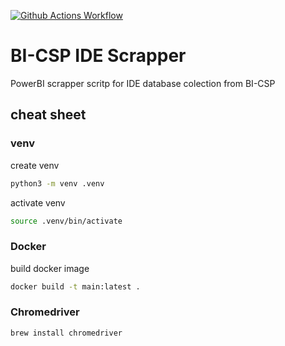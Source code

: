 [![Github Actions Workflow](https://github.com/DiogoCarapito/bi-csp_ide_scrapper/actions/workflows/main.yaml/badge.svg)](https://github.com/DiogoCarapito/bi-csp_ide_scrapper/actions/workflows/main.yaml)

# BI-CSP IDE Scrapper
PowerBI scrapper scritp for IDE database colection from BI-CSP

## cheat sheet

### venv
create venv
```bash
python3 -m venv .venv
```

activate venv
```bash
source .venv/bin/activate
```

### Docker
build docker image
```bash
docker build -t main:latest .
```

### Chromedriver
```
brew install chromedriver
```